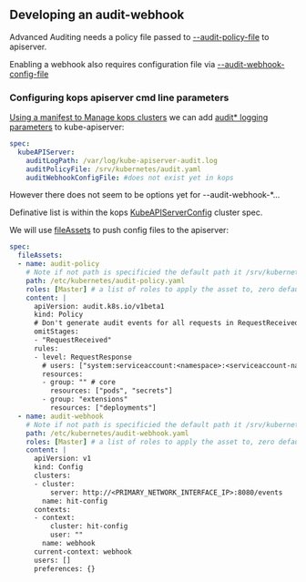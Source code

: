 ## Developing an audit-webhook

Advanced Auditing needs a policy file passed to [--audit-policy-file](https://kubernetes.io/docs/reference/generated/kube-apiserver/) to apiserver.

Enabling a webhook also requires configuration file via [--audit-webhook-config-file](https://kubernetes.io/docs/reference/generated/kube-apiserver/)

### Configuring kops apiserver cmd line parameters

[Using a manifest to Manage kops clusters](https://github.com/kubernetes/kops/blob/master/docs/manifests_and_customizing_via_api.md#using-a-manifest-to-manage-kops-clusters) we can add [audit* logging parameters](https://github.com/kubernetes/kops/blob/master/docs/cluster_spec.md#audit-logging) to kube-apiserver:

```yaml
spec:
  kubeAPIServer:
    auditLogPath: /var/log/kube-apiserver-audit.log
    auditPolicyFile: /srv/kubernetes/audit.yaml
    auditWebhookConfigFile: #does not exist yet in kops
```

However there does not seem to be options yet for --audit-webhook-*...

Definative list is within the kops [KubeAPIServerConfig](https://godoc.org/k8s.io/kops/pkg/apis/kops#ClusterSpec) cluster spec.

We will use [fileAssets](https://github.com/kubernetes/kops/blob/master/docs/cluster_spec.md#fileassets) to push config files to the apiserver:

```yaml
spec:
  fileAssets:
  - name: audit-policy
    # Note if not path is specificied the default path it /srv/kubernetes/assets/<name>
    path: /etc/kubernetes/audit-policy.yaml
    roles: [Master] # a list of roles to apply the asset to, zero defaults to all
    content: |
      apiVersion: audit.k8s.io/v1beta1
      kind: Policy
      # Don't generate audit events for all requests in RequestReceived stage.
      omitStages:
      - "RequestReceived"
      rules:
      - level: RequestResponse
        # users: ["system:serviceaccount:<namespace>:<serviceaccount-name>"]
        resources:
        - group: "" # core
          resources: ["pods", "secrets"]
        - group: "extensions"
          resources: ["deployments"]
  - name: audit-webhook
    # Note if not path is specificied the default path it /srv/kubernetes/assets/<name>
    path: /etc/kubernetes/audit-webhook.yaml
    roles: [Master] # a list of roles to apply the asset to, zero defaults to all
    content: |
      apiVersion: v1
      kind: Config
      clusters:
      - cluster:
          server: http://<PRIMARY_NETWORK_INTERFACE_IP>:8080/events
        name: hit-config
      contexts:
      - context:
          cluster: hit-config
          user: ""
        name: webhook
      current-context: webhook
      users: []
      preferences: {}
```
